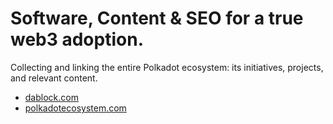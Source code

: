 # Software, Content & SEO for a true web3 adoption.

 Collecting and linking the entire Polkadot ecosystem: its initiatives, projects, and relevant content.
- [dablock.com](https://dablock.com/)
- [polkadotecosystem.com](https://polkadotecosystem.com/)
